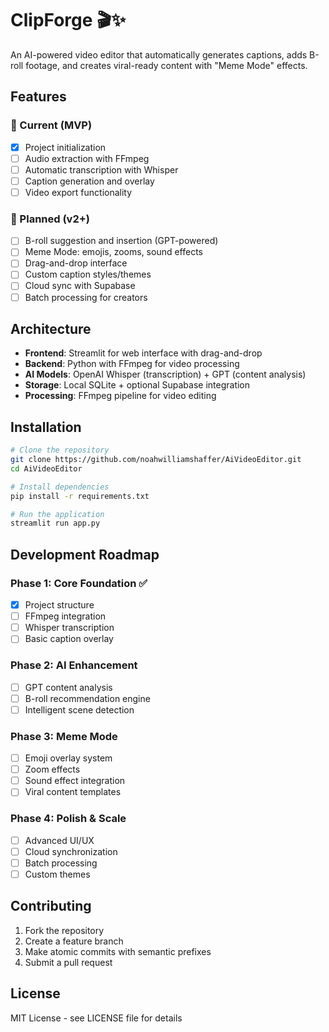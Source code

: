 # ClipForge 🎬✨

An AI-powered video editor that automatically generates captions, adds B-roll footage, and creates viral-ready content with "Meme Mode" effects.

## Features

### 🎯 Current (MVP)
- [x] Project initialization
- [ ] Audio extraction with FFmpeg
- [ ] Automatic transcription with Whisper
- [ ] Caption generation and overlay
- [ ] Video export functionality

### 🚀 Planned (v2+)
- [ ] B-roll suggestion and insertion (GPT-powered)
- [ ] Meme Mode: emojis, zooms, sound effects
- [ ] Drag-and-drop interface
- [ ] Custom caption styles/themes
- [ ] Cloud sync with Supabase
- [ ] Batch processing for creators

## Architecture

- **Frontend**: Streamlit for web interface with drag-and-drop
- **Backend**: Python with FFmpeg for video processing
- **AI Models**: OpenAI Whisper (transcription) + GPT (content analysis)
- **Storage**: Local SQLite + optional Supabase integration
- **Processing**: FFmpeg pipeline for video editing

## Installation

```bash
# Clone the repository
git clone https://github.com/noahwilliamshaffer/AiVideoEditor.git
cd AiVideoEditor

# Install dependencies
pip install -r requirements.txt

# Run the application
streamlit run app.py
```

## Development Roadmap

### Phase 1: Core Foundation ✅
- [x] Project structure
- [ ] FFmpeg integration
- [ ] Whisper transcription
- [ ] Basic caption overlay

### Phase 2: AI Enhancement
- [ ] GPT content analysis
- [ ] B-roll recommendation engine
- [ ] Intelligent scene detection

### Phase 3: Meme Mode
- [ ] Emoji overlay system
- [ ] Zoom effects
- [ ] Sound effect integration
- [ ] Viral content templates

### Phase 4: Polish & Scale
- [ ] Advanced UI/UX
- [ ] Cloud synchronization
- [ ] Batch processing
- [ ] Custom themes

## Contributing

1. Fork the repository
2. Create a feature branch
3. Make atomic commits with semantic prefixes
4. Submit a pull request

## License

MIT License - see LICENSE file for details 